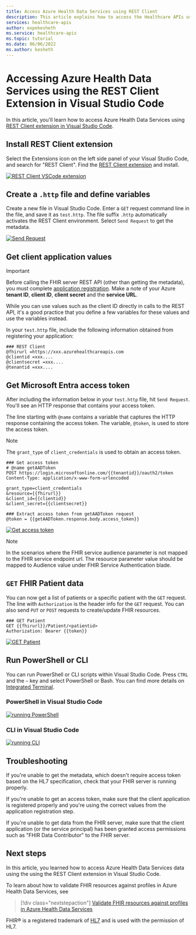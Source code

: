 ```yaml
---
title: Access Azure Health Data Services using REST Client
description: This article explains how to access the Healthcare APIs using the REST Client extension in VS Code
services: healthcare-apis
author: expekesheth
ms.service: healthcare-apis
ms.topic: tutorial
ms.date: 06/06/2022
ms.author: kesheth
---
```


# Accessing Azure Health Data Services using the REST Client Extension in Visual Studio Code

In this article, you'll learn how to access Azure Health Data Services using [REST Client extension in Visual Studio Code](https://marketplace.visualstudio.com/items?itemName=humao.rest-client).

## Install REST Client extension

Select the Extensions icon on the left side panel of your Visual Studio Code, and search for "REST Client". Find the [REST Client extension](https://marketplace.visualstudio.com/items?itemName=humao.rest-client) and install.

[ ![REST Client VSCode extension](media/rest-install.png) ](media/rest-install.png#lightbox)

## Create a `.http` file and define variables

Create a new file in Visual Studio Code. Enter a `GET` request command line in the file, and save it as `test.http`. The file suffix `.http` automatically activates the REST Client environment. Select `Send Request` to get the metadata. 

[ ![Send Request](media/rest-send-request.png) ](media/rest-send-request.png#lightbox)

## Get client application values

> [!Important]
> Before calling the FHIR server REST API (other than getting the metadata), you must complete [application registration](../register-application.md). Make a note of your Azure **tenant ID**, **client ID**, **client secret** and the **service URL**.

While you can use values such as the client ID directly in calls to the REST API, it's a good practice that you define a few variables for these values and use the variables instead.

In your `test.http` file, include the following information obtained from registering your application: 

```
### REST Client
@fhirurl =https://xxx.azurehealthcareapis.com
@clientid =xxx....
@clientsecret =xxx....
@tenantid =xxx....
```

<a name='get-azure-ad-access-token'></a>

## Get Microsoft Entra access token

After including the information below in your `test.http` file, hit `Send Request`. You'll see an HTTP response that contains your access token.

The line starting with `@name` contains a variable that captures the HTTP response containing the access token. The variable, `@token`, is used to store the access token.

>[!Note] 
>The `grant_type` of `client_credentials` is used to obtain an access token.

```
### Get access token 
# @name getAADToken 
POST https://login.microsoftonline.com/{{tenantid}}/oauth2/token
Content-Type: application/x-www-form-urlencoded

grant_type=client_credentials
&resource={{fhirurl}}
&client_id={{clientid}}
&client_secret={{clientsecret}}

### Extract access token from getAADToken request
@token = {{getAADToken.response.body.access_token}}
```

[ ![Get access token](media/rest-config.png) ](media/rest-config.png#lightbox)

> [!NOTE] 
> In the scenarios where the FHIR service audience parameter is not mapped to the FHIR service endpoint url. The resource parameter value should be mapped to Audience value under FHIR Service Authentication blade.

## `GET` FHIR Patient data

You can now get a list of patients or a specific patient with the `GET` request. The line with `Authorization` is the header info for the `GET` request. You can also send `PUT` or `POST` requests to create/update FHIR resources.

```
### GET Patient 
GET {{fhirurl}}/Patient/<patientid>
Authorization: Bearer {{token}}
```

[ ![GET Patient](media/rest-patient.png) ](media/rest-patient.png#lightbox)

## Run PowerShell or CLI

You can run PowerShell or CLI scripts within Visual Studio Code. Press `CTRL` and the `~` key and select PowerShell or Bash. You can find more details on [Integrated Terminal](https://code.visualstudio.com/docs/editor/integrated-terminal).

### PowerShell in Visual Studio Code
[ ![running PowerShell](media/rest-powershell.png) ](media/rest-powershell.png#lightbox)

### CLI in Visual Studio Code
[ ![running CLI](media/rest-cli.png) ](media/rest-cli.png#lightbox)

## Troubleshooting

If you're unable to get the metadata, which doesn't require access token based on the HL7 specification, check that your FHIR server is running properly.

If you're unable to get an access token, make sure that the client application is registered properly and you're using the correct values from the application registration step.

If you're unable to get data from the FHIR server, make sure that the client application (or the service principal) has been granted access permissions such as "FHIR Data Contributor" to the FHIR server.

## Next steps

In this article, you learned how to access Azure Health Data Services data using the using the REST Client extension in Visual Studio Code.

To learn about how to validate FHIR resources against profiles in Azure Health Data Services, see 

>[!div class="nextstepaction"]
>[Validate FHIR resources against profiles in Azure Health Data Services](validation-against-profiles.md)

FHIR&#174; is a registered trademark of [HL7](https://hl7.org/fhir/) and is used with the permission of HL7.
